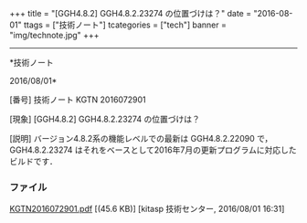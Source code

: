 ﻿+++
title = "[GGH4.8.2] GGH4.8.2.23274 の位置づけは？"
date = "2016-08-01"
ttags = ["技術ノート"]
tcategories = ["tech"]
banner = "img/technote.jpg"
+++

-----------------------------------------------------------------------------------------------------------------------------

*技術ノート

2016/08/01*


[番号]
技術ノート KGTN 2016072901

[現象]
[GGH4.8.2] GGH4.8.2.23274 の位置づけは？

[説明]
バージョン4.8.2系の機能レベルでの最新は GGH4.8.2.22090 で，
GGH4.8.2.23274
はそれをベースとして2016年7月の更新プログラムに対応したビルドです．


### ファイル

 
 


[KGTN2016072901.pdf](http://techreport.kitasp.net/attachments/download/2889/KGTN2016072901.pdf)
 [(45.6 KB)] [kitasp 技術センター, 2016/08/01
16:31]


 


 

